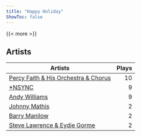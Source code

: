 ```yaml
---
title: "Happy Holiday"
ShowToc: false
---
```


{{< more >}}

## Artists
Artists | Plays 
----- | -----: 
[Percy Faith & His Orchestra & Chorus](/artists/percy-faith-his-orchestra-chorus-30066836) | 10
[*NSYNC](/artists/nsync-31882) | 9
[Andy Williams](/artists/andy-williams-16425) | 9
[Johnny Mathis](/artists/johnny-mathis-14581) | 2
[Barry Manilow](/artists/barry-manilow-31897) | 2
[Steve Lawrence & Eydie Gorme](/artists/steve-lawrence-eydie-gorme-205352) | 2

